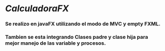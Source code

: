 # *CalculadoraFX*
### Se realizo en javaFX utilizando el modo de MVC y empty FXML.
### Tambien se esta integrando Clases padre y clase hija para mejor  manejo de las variable y procesos.

